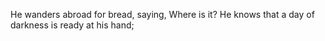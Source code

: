 He wanders abroad for bread, saying, Where is it? He knows that a day of darkness is ready at his hand;
